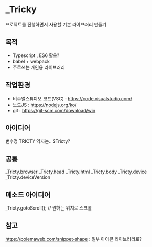 # _Tricky
프로젝트를 진행하면서 사용할 기본 라이브러리 만들기

## 목적
- Typescript , ES6 활용?
- babel + webpack
- 주로쓰는 개인용 라이브러리

## 작업환경
- 비주얼스튜디오 코드(VSC) : https://code.visualstudio.com/
- 노드JS : https://nodejs.org/ko/
- git : https://git-scm.com/download/win

## 아이디어
변수명 TRICTY
약자는.. $Tricty?

## 공통
_Tricty.browser
_Tricty.head
_Tricty.html
_Tricty.body
_Tricty.device
_Tricty.deviceVersion




## 메소드 아이디어
_Tricty.gotoScroll(); // 원하는 위치로 스크롤



## 참고
https://poiemaweb.com/snippet-shape : 일부 아이콘 라이브러리로?
